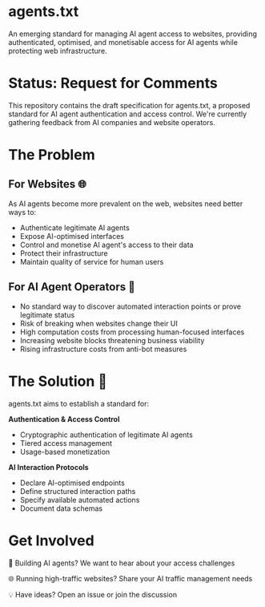 # agents.txt
An emerging standard for managing AI agent access to websites, providing authenticated, optimised, and monetisable access for AI agents while protecting web infrastructure.

# Status: Request for Comments
This repository contains the draft specification for agents.txt, a proposed standard for AI agent authentication and access control. We're currently gathering feedback from AI companies and website operators.

# The Problem

## For Websites 🌐 
As AI agents become more prevalent on the web, websites need better ways to:
- Authenticate legitimate AI agents
- Expose AI-optimised interfaces
- Control and monetise AI agent's access to their data
- Protect their infrastructure
- Maintain quality of service for human users

## For AI Agent Operators 🤖
- No standard way to discover automated interaction points or prove legitimate status
- Risk of breaking when websites change their UI
- High computation costs from processing human-focused interfaces
- Increasing website blocks threatening business viability
- Rising infrastructure costs from anti-bot measures

# The Solution 🧠
agents.txt aims to establish a standard for:

**Authentication & Access Control**
- Cryptographic authentication of legitimate AI agents
- Tiered access management
- Usage-based monetization

**AI Interaction Protocols**
- Declare AI-optimised endpoints
- Define structured interaction paths
- Specify available automated actions
- Document data schemas

# Get Involved
🤖 Building AI agents? We want to hear about your access challenges

🌐 Running high-traffic websites? Share your AI traffic management needs

💡 Have ideas? Open an issue or join the discussion


